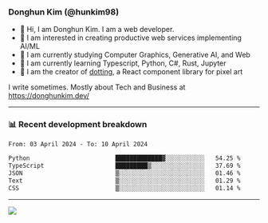 ### Donghun Kim (@hunkim98)

- 👋 Hi, I am Donghun Kim. I am a web developer. 
- 🤔 I am interested in creating productive web services implementing AI/ML
- 🔭 I am currently studying Computer Graphics, Generative AI, and Web 
- 🌱 I am currently learning Typescript, Python, C#, Rust, Jupyter
- 🎨 I am the creator of [dotting](https://github.com/hunkim98/dotting), a React component library for pixel art

I write sometimes. Mostly about Tech and Business at https://donghunkim.dev/

---
### 📊 Recent development breakdown
<!--START_SECTION:waka-->

```txt
From: 03 April 2024 - To: 10 April 2024

Python                        █████████████▓░░░░░░░░░░░   54.25 %
TypeScript                    █████████▒░░░░░░░░░░░░░░░   37.69 %
JSON                          ▒░░░░░░░░░░░░░░░░░░░░░░░░   01.46 %
Text                          ▒░░░░░░░░░░░░░░░░░░░░░░░░   01.29 %
CSS                           ▒░░░░░░░░░░░░░░░░░░░░░░░░   01.14 %
```

<!--END_SECTION:waka-->
---

<!-- <div align='center'> -->
  <img align="center" src="https://github-readme-stats.vercel.app/api?username=hunkim98&theme=dark&show_icons=true"/>
<!-- </div> -->
<!--
**hunkim98/hunkim98** is a ✨ _special_ ✨ repository because its `README.md` (this file) appears on your GitHub profile.

Here are some ideas to get you started:

- 🔭 I’m currently working on ...
- 🌱 I’m currently learning ...
- 👯 I’m looking to collaborate on ...
- 🤔 I’m looking for help with ...
- 💬 Ask me about ...
- 📫 How to reach me: ...
- 😄 Pronouns: ...
- ⚡ Fun fact: ...
-->
